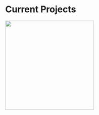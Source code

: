 <h1>Current Projects</h1>
<a href="https://courses.productivedev.com/" target="_blank">
<img src="https://s3.amazonaws.com/thinkific-import/190714/WlsYw7JlSKCHHYBbeFQN_productive-dev-logo.png" width="280px">
</a>
